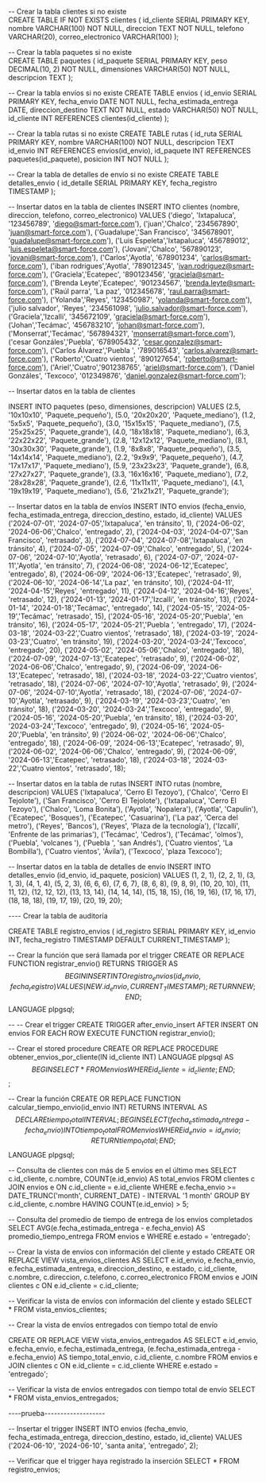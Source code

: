 -- Crear la tabla clientes si no existe  
CREATE TABLE IF NOT EXISTS  clientes (
    id_cliente SERIAL PRIMARY KEY,
    nombre VARCHAR(100) NOT NULL,
    direccion TEXT NOT NULL,
    telefono VARCHAR(20),
    correo_electronico VARCHAR(100)
);

-- Crear la tabla paquetes si no existe  
CREATE TABLE paquetes (
    id_paquete SERIAL PRIMARY KEY,
    peso DECIMAL(10, 2) NOT NULL,
    dimensiones VARCHAR(50) NOT NULL,
    descripcion TEXT
);

--  Crear la tabla envíos si no existe 
CREATE TABLE envios (
    id_envio SERIAL PRIMARY KEY,
    fecha_envio DATE NOT NULL,
    fecha_estimada_entrega DATE,
    direccion_destino TEXT NOT NULL,
    estado VARCHAR(50) NOT NULL,
    id_cliente INT REFERENCES clientes(id_cliente)
);


--  Crear la tabla rutas si no existe 
CREATE TABLE rutas (
    id_ruta SERIAL PRIMARY KEY,
    nombre VARCHAR(100) NOT NULL,
    descripcion TEXT
    id_envio INT REFERENCES envios(id_envio),
    id_paquete INT REFERENCES paquetes(id_paquete),
    posicion INT NOT NULL
);


--  Crear la tabla de detalles de envío si no existe 
CREATE TABLE detalles_envio (
    id_detalle SERIAL PRIMARY KEY,
    fecha_registro TIMESTAMP
);

-- Insertar datos en la tabla de clientes
INSERT INTO clientes (nombre, direccion, telefono, correo_electronico) VALUES
('diego', 'Ixtapaluca', '123456789', 'diego@smart-force.com'),
 ('juan','Chalco', '234567890', 'juan@smart-force.com'),
 ('Guadalupe','San Francisco', '345678901', 'guadalupe@smart-force.com'),
 ('Luis Espeleta','Ixtapaluca', '456789012', 'luis.espeleta@smart-force.com'),
 ('Jovani','Chalco', '567890123', 'jovani@smart-force.com'),
 ('Carlos','Ayotla', '678901234', 'carlos@smart-force.com'),
 ('iban rodrigues','Ayotla', '789012345', 'ivan.rodriguez@smart-force.com'),
 ('Graciela','Ecatepec', '890123456', 'graciela@smart-force.com'),
 ('Brenda Leyte','Ecatepec', '901234567', 'brenda.leyte@smart-force.com'),
 ('Raúl parra', 'La paz', '012345678', 'raul.parra@smart-force.com'),
 ('Yolanda','Reyes', '123450987', 'yolanda@smart-force.com'),
 ('julio salvador', 'Reyes', '234561098', 'julio.salvador@smart-force.com'),
 ('Graciela','Izcalli', '345672109', 'graciela@smart-force.com'),
 ('Johan','Tecámac', '456783210', 'johan@smart-force.com'),
 ('Monserrat','Tecámac', '567894321', 'monserrat@smart-force.com'),
 ('cesar Gonzáles','Puebla', '678905432', 'cesar.gonzalez@smart-force.com'),
 ('Carlos Álvarez','Puebla ', '789016543', 'carlos.alvarez@smart-force.com'),
 ('Roberto','Cuatro vientos', '890127654', 'roberto@smart-force.com'),
 ('Ariel','Cuatro','901238765', 'ariel@smart-force.com'),
 ('Daniel Gonzáles', 'Texcoco', '012349876', 'daniel.gonzalez@smart-force.com');

-- Insertar datos en la tabla de clientes

INSERT INTO paquetes (peso, dimensiones, descripcion) VALUES
(2.5, '10x10x10', 'Paquete_pequeño'),
(5.0, '20x20x20', 'Paquete_mediano'),
(1.2, '5x5x5', 'Paquete_pequeño'),
(3.0, '15x15x15', 'Paquete_mediano'),
(7.5, '25x25x25', 'Paquete_grande'),
(4.0, '18x18x18', 'Paquete_mediano'),
(6.3, '22x22x22', 'Paquete_grande'),
(2.8, '12x12x12', 'Paquete_mediano'),
(8.1, '30x30x30', 'Paquete_grande'),
(1.9, '8x8x8', 'Paquete_pequeño'),
(3.5, '14x14x14', 'Paquete_mediano'),
(2.2, '9x9x9', 'Paquete_pequeño'),
(4.7, '17x17x17', 'Paquete_mediano'),
(5.9, '23x23x23', 'Paquete_grande'),
(6.8, '27x27x27', 'Paquete_grande'),
(3.3, '16x16x16', 'Paquete_mediano'),
(7.2, '28x28x28', 'Paquete_grande'),
(2.6, '11x11x11', 'Paquete_mediano'),
(4.1, '19x19x19', 'Paquete_mediano'),
(5.6, '21x21x21', 'Paquete_grande');

-- Insertar datos en la tabla de envíos
INSERT INTO envios (fecha_envio, fecha_estimada_entrega, direccion_destino, estado, id_cliente) VALUES
('2024-07-01', '2024-07-05','Ixtapaluca', 'en tránsito', 1),
('2024-06-02', '2024-06-06','Chalco', 'entregado', 2),
('2024-04-03', '2024-04-07','San Francisco', 'retrasado', 3),
('2024-07-04', '2024-07-08','Ixtapaluca', 'en tránsito', 4),
('2024-07-05', '2024-07-09','Chalco', 'entregado', 5),
('2024-07-06', '2024-07-10','Ayotla', 'retrasado', 6),
('2024-07-07', '2024-07-11','Ayotla', 'en tránsito', 7),
('2024-06-08', '2024-06-12','Ecatepec', 'entregado', 8),
('2024-06-09', '2024-06-13','Ecatepec', 'retrasado', 9),
('2024-06-10', '2024-06-14','La paz', 'en tránsito', 10),
('2024-04-11', '2024-04-15','Reyes', 'entregado', 11),
('2024-04-12', '2024-04-16','Reyes', 'retrasado', 12),
('2024-01-13', '2024-01-17','Izcalli', 'en tránsito', 13),
('2024-01-14', '2024-01-18','Tecámac', 'entregado', 14),
('2024-05-15', '2024-05-19','Tecámac', 'retrasado', 15),
('2024-05-16', '2024-05-20','Puebla', 'en tránsito', 16),
('2024-05-17', '2024-05-21','Puebla ', 'entregado', 17),
('2024-03-18', '2024-03-22','Cuatro vientos', 'retrasado', 18),
('2024-03-19', '2024-03-23','Cuatro', 'en tránsito', 19),
('2024-03-20', '2024-03-24','Texcoco', 'entregado', 20),
('2024-05-02', '2024-05-06','Chalco', 'entregado', 18),
('2024-07-09', '2024-07-13','Ecatepec', 'retrasado', 9),
('2024-06-02', '2024-06-06','Chalco', 'entregado', 9),
('2024-06-09', '2024-06-13','Ecatepec', 'retrasado', 18),
('2024-03-18', '2024-03-22','Cuatro vientos', 'retrasado', 18),
('2024-07-06', '2024-07-10','Ayotla', 'retrasado', 9),
('2024-07-06', '2024-07-10','Ayotla', 'retrasado', 18),
('2024-07-06', '2024-07-10','Ayotla', 'retrasado', 9),
('2024-03-19', '2024-03-23','Cuatro', 'en tránsito', 18),
('2024-03-20', '2024-03-24','Texcoco', 'entregado', 9),
('2024-05-16', '2024-05-20','Puebla', 'en tránsito', 18),
('2024-03-20', '2024-03-24','Texcoco', 'entregado', 9),
('2024-05-16', '2024-05-20','Puebla', 'en tránsito', 9)
('2024-06-02', '2024-06-06','Chalco', 'entregado', 18),
('2024-06-09', '2024-06-13','Ecatepec', 'retrasado', 9),
('2024-06-02', '2024-06-06','Chalco', 'entregado', 9),
('2024-06-09', '2024-06-13','Ecatepec', 'retrasado', 18),
('2024-03-18', '2024-03-22','Cuatro vientos', 'retrasado', 18);

-- Insertar datos en la tabla de rutas
INSERT INTO rutas (nombre, descripcion) VALUES
('Ixtapaluca', 'Cerro El Tezoyo'),
('Chalco', 'Cerro El Tejolote'),
('San Francisco', 'Cerro El Tejolote'),
('Ixtapaluca', 'Cerro El Tezoyo'),
('Chalco', 'Loma Bonita'),
('Ayotla', 'Nopalera'),
('Ayotla', 'Capulín'),
('Ecatepec', 'Bosques'),
('Ecatepec', 'Casuarina'),
('La paz', 'Cerca del metro'),
('Reyes', 'Bancos'),
('Reyes', 'Plaza de la tecnología'),
('Izcalli', 'Enfrente de las primarias'),
('Tecámac', 'Cedros'),
('Tecámac', 'olmos'),
('Puebla', 'volcanes '),
('Puebla ', 'san Andrés'),
('Cuatro vientos', 'La Bombilla'),
('Cuatro vientos', 'Ávila'),
('Texcoco', 'plaza Texcoco');


-- Insertar datos en la tabla de detalles de envío
INSERT INTO detalles_envio (id_envio, id_paquete, posicion) VALUES
(1, 2, 1),
(2, 2, 1),
(3, 1, 3),
(4, 1, 4),
(5, 2, 3),
(6, 6, 6),
(7, 6, 7),
(8, 6, 8),
(9, 8, 9),
(10, 20, 10),
(11, 11, 12),
(12, 12, 12),
(13, 13, 14),
(14, 14, 14),
(15, 18, 15),
(16, 19, 16),
(17, 16, 17),
(18, 18, 18),
(19, 17, 19),
(20, 19, 20);

---- Crear la tabla de auditoría

CREATE TABLE registro_envios (
    id_registro SERIAL PRIMARY KEY,
    id_envio INT,
    fecha_registro TIMESTAMP DEFAULT CURRENT_TIMESTAMP
);


-- Crear la función que será llamada por el trigger
CREATE OR REPLACE FUNCTION registrar_envio()
RETURNS TRIGGER AS $$
BEGIN
    INSERT INTO registro_envios (id_envio, fecha_registro)
    VALUES (NEW.id_envio, CURRENT_TIMESTAMP);
    RETURN NEW;
END;
$$ LANGUAGE plpgsql;

-- -- Crear el trigger
CREATE TRIGGER after_envio_insert
AFTER INSERT ON envios
FOR EACH ROW
EXECUTE FUNCTION registrar_envio();

-- Crear el stored procedure
CREATE OR REPLACE PROCEDURE obtener_envios_por_cliente(IN id_cliente INT)
LANGUAGE plpgsql
AS $$
BEGIN
    SELECT *
    FROM envios
    WHERE id_cliente = id_cliente;
END;
$$;



-- Crear la función
CREATE OR REPLACE FUNCTION calcular_tiempo_envio(id_envio INT)
RETURNS INTERVAL AS $$
DECLARE
    tiempo_total INTERVAL;
BEGIN
    SELECT (fecha_estimada_entrega - fecha_envio) INTO tiempo_total
    FROM envios
    WHERE id_envio = id_envio;
    RETURN tiempo_total;
END;
$$ LANGUAGE plpgsql;

-- Consulta de clientes con más de 5 envíos en el último mes
SELECT c.id_cliente, c.nombre, COUNT(e.id_envio) AS total_envios
FROM clientes c
JOIN envios e ON c.id_cliente = e.id_cliente
WHERE e.fecha_envio >= DATE_TRUNC('month', CURRENT_DATE) - INTERVAL '1 month'
GROUP BY c.id_cliente, c.nombre
HAVING COUNT(e.id_envio) > 5;


-- Consulta del promedio de tiempo de entrega de los envíos completados
SELECT AVG(e.fecha_estimada_entrega - e.fecha_envio) AS promedio_tiempo_entrega
FROM envios e
WHERE e.estado = 'entregado';


-- Crear la vista de envíos con información del cliente y estado
CREATE OR REPLACE VIEW vista_envios_clientes AS
SELECT e.id_envio, e.fecha_envio, e.fecha_estimada_entrega, e.direccion_destino, e.estado, 
       c.id_cliente, c.nombre, c.direccion, c.telefono, c.correo_electronico
FROM envios e
JOIN clientes c ON e.id_cliente = c.id_cliente;

-- Verificar la vista de envíos con información del cliente y estado
SELECT * FROM vista_envios_clientes;


-- Crear la vista de envíos entregados con tiempo total de envío

CREATE OR REPLACE VIEW vista_envios_entregados AS
SELECT e.id_envio, e.fecha_envio, e.fecha_estimada_entrega, 
       (e.fecha_estimada_entrega - e.fecha_envio) AS tiempo_total_envio,
       c.id_cliente, c.nombre
FROM envios e
JOIN clientes c ON e.id_cliente = c.id_cliente
WHERE e.estado = 'entregado';


-- Verificar la vista de envíos entregados con tiempo total de envío
SELECT * FROM vista_envios_entregados;

----prueba-------------------

-- Insertar el trigger
INSERT INTO envios (fecha_envio, fecha_estimada_entrega, direccion_destino, estado, id_cliente)
VALUES ('2024-06-10', '2024-06-10', 'santa anita', 'entregado', 2);

-- Verificar que el trigger haya registrado la inserción
SELECT * FROM registro_envios;


